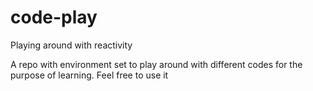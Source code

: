 # code-play
Playing around with reactivity

A repo with environment set to play around with different codes for the purpose of learning. 
Feel free to use it

